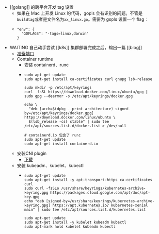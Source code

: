 - [[golang]] 的跨平台开发 tag 设置
	- 如果在 Mac 上开发 Linux 的代码，gopls 会有识别的问题。不管是`buildtag`或者是文件名为`xx_linux.go`。需要为 gopls 设置一个 flag：
	- ```
	  "env": {
	  	"GOFLAGS": "-tags=linux,darwin"
	  }
	  ```
- WAITING 自己动手尝试 [[k8s]] 集群部署完成之后，输出一篇 [[blog]]
	- [准备端口](https://kubernetes.io/zh-cn/docs/reference/ports-and-protocols/)
	- Container runtime
		- 安装 containerd、runc
		- ```
		  sudo apt-get update
		  sudo apt-get install ca-certificates curl gnupg lsb-release
		  
		  sudo mkdir -p /etc/apt/keyrings
		  curl -fsSL https://download.docker.com/linux/ubuntu/gpg | sudo gpg --dearmor -o /etc/apt/keyrings/docker.gpg
		  
		  echo \
		    "deb [arch=$(dpkg --print-architecture) signed-by=/etc/apt/keyrings/docker.gpg] https://download.docker.com/linux/ubuntu \
		    $(lsb_release -cs) stable" | sudo tee /etc/apt/sources.list.d/docker.list > /dev/null
		    
		  # containerd.io 包含了 runc
		  sudo apt-get update
		  sudo apt-get install containerd.io
		  ```
	- 安装CNI plugin
		- [下载](https://github.com/containernetworking/plugins/releases)
	- 安装 kubeadm、kubelet、kubectl
		- ```
		  sudo apt-get update
		  sudo apt-get install -y apt-transport-https ca-certificates curl
		  sudo curl -fsSLo /usr/share/keyrings/kubernetes-archive-keyring.gpg https://packages.cloud.google.com/apt/doc/apt-key.gpg
		  echo "deb [signed-by=/usr/share/keyrings/kubernetes-archive-keyring.gpg] https://apt.kubernetes.io/ kubernetes-xenial main" | sudo tee /etc/apt/sources.list.d/kubernetes.list
		  
		  sudo apt-get update
		  sudo apt-get install -y kubelet kubeadm kubectl
		  sudo apt-mark hold kubelet kubeadm kubectl
		  ```